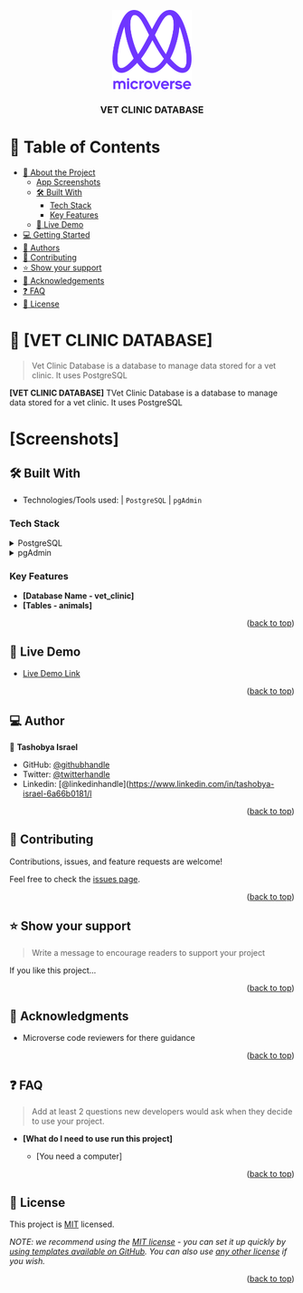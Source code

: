 <a name="Metrics WebApp"></a>

<div align="center">

  <img src="murple_logo.png" alt="logo" width="140"  height="auto" />
  <br/>

  <h3><b>VET CLINIC DATABASE</b></h3>

</div>

<!-- TABLE OF CONTENTS -->

# 📗 Table of Contents

- [📖 About the Project](#about-project)
  - [App Screenshots](#screenshots)
  - [🛠 Built With](#built-with)
    - [Tech Stack](#tech-stack)
    - [Key Features](#key-features)
  - [🚀 Live Demo](#live-demo)
- [💻 Getting Started](#getting-started)
- [👥 Authors](#authors)
- [🤝 Contributing](#contributing)
- [⭐️ Show your support](#support)
- [🙏 Acknowledgements](#acknowledgements)
- [❓ FAQ](#faq)
- [📝 License](#license)

<!-- PROJECT DESCRIPTION -->

# 📖 [VET CLINIC DATABASE] <a name="about-project"></a>

> Vet Clinic Database is a database to manage data stored for a vet clinic. It uses PostgreSQL

**[VET CLINIC DATABASE]** TVet Clinic Database is a database to manage data stored for a vet clinic. It uses PostgreSQL

# [Screenshots] <a name="#screenshots"></a>


## 🛠 Built With <a name="built-with"></a>

- Technologies/Tools used:
| `PostgreSQL`
| `pgAdmin`



### Tech Stack <a name="tech-stack"></a>

<details>
  <summary>PostgreSQL</summary>
  <ul>
    <li><a href="https://www.postgresql.org/">PostegreSQL</a></li>
  </ul>
</details>

<details>
  <summary>pgAdmin</summary>
  <ul>
    <li><a href="https://www.pgadmin.org/">pgAdmin</a></li>
  </ul>
</details>


<!-- Features -->

### Key Features <a name="key-features"></a>

- **[Database Name - vet_clinic]**
- **[Tables - animals]**

<p align="right">(<a href="#readme-top">back to top</a>)</p>

<!-- LIVE DEMO -->

## 🚀 Live Demo <a name="live-demo"></a>

- [Live Demo Link]()


<p align="right">(<a href="#readme-top">back to top</a>)</p>

## 💻 Author <a name="#authors"></a>

👤 **Tashobya Israel**

- GitHub: [@githubhandle](https://github.com/tashisrael)
- Twitter: [@twitterhandle](https://twitter.com/tashisrael)
- Linkedin: [@linkedinhandle](https://www.linkedin.com/in/tashobya-israel-6a66b0181/l

<p align="right">(<a href="#readme-top">back to top</a>)</p>


<!-- CONTRIBUTING -->

## 🤝 Contributing <a name="contributing"></a>

Contributions, issues, and feature requests are welcome!

Feel free to check the [issues page](../../issues/).

<p align="right">(<a href="#readme-top">back to top</a>)</p>

<!-- SUPPORT -->

## ⭐️ Show your support <a name="support"></a>

> Write a message to encourage readers to support your project

If you like this project...

<p align="right">(<a href="#readme-top">back to top</a>)</p>

<!-- ACKNOWLEDGEMENTS -->

## 🙏 Acknowledgments <a name="acknowledgements"></a>

- Microverse code reviewers for there guidance

<p align="right">(<a href="#readme-top">back to top</a>)</p>

<!-- FAQ (optional) -->

## ❓ FAQ <a name="faq"></a>

> Add at least 2 questions new developers would ask when they decide to use your project.

- **[What do I need to use run this project]**

  - [You need a computer]

<p align="right">(<a href="#readme-top">back to top</a>)</p>

<!-- LICENSE -->

## 📝 License <a name="license"></a>

This project is [MIT](./LICENSE) licensed.

_NOTE: we recommend using the [MIT license](https://choosealicense.com/licenses/mit/) - you can set it up quickly by [using templates available on GitHub](https://docs.github.com/en/communities/setting-up-your-project-for-healthy-contributions/adding-a-license-to-a-repository). You can also use [any other license](https://choosealicense.com/licenses/) if you wish._

<p align="right">(<a href="#readme-top">back to top</a>)</p>
